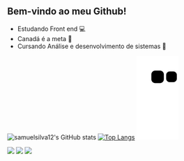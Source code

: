 ## Bem-vindo ao meu Github!
* Estudando Front end 💻
* Canadá é a meta 🎯
* Cursando Análise e desenvolvimento de sistemas 📗

![samuelsilva12's GitHub stats](https://github-readme-stats.vercel.app/api?username=samuelsilva12&show_icons=true&theme=merko)
[![Top Langs](https://github-readme-stats.vercel.app/api/top-langs/?username=samuelsilva12&layout=compac&theme=merko)](https://github.com/samuelsilva12/github-readme-stats)
 ![Snake animation](https://github.com/rafaballerini/rafaballerini/blob/output/github-contribution-grid-snake.svg)
 
 <a href="https://www.instagram.com/samuelb_arbosa7/" target="_blank"><img src="https://img.shields.io/badge/-Instagram-%23E4405F?style=for-the-badge&logo=instagram&logoColor=white" target="_blank"></a>
<a href = "mailto:samuelsilva.work@gmail.com"><img src="https://img.shields.io/badge/-Gmail-%23333?style=for-the-badge&logo=gmail&logoColor=white" target="_blank"></a>
<a href="https://www.linkedin.com/in/samuel-barbosa-942686208/" target="_blank"><img src="https://img.shields.io/badge/-LinkedIn-%230077B5?style=for-the-badge&logo=linkedin&logoColor=white" target="_blank"></a>
